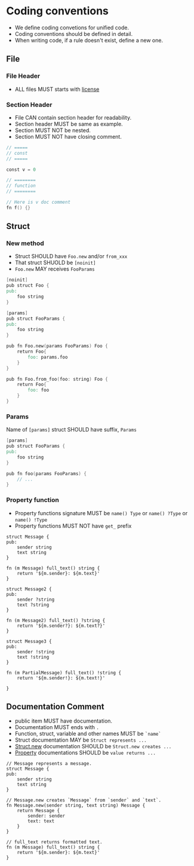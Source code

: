 # Coding conventions

- We define coding convetions for unified code.
- Coding conventions should be defined in detail.
- When writing code, if a rule doesn't exist, define a new one.

## File

### File Header

- ALL files MUST starts with [license](../snippets/license.vv)

### Section Header

- File CAN contain section header for readability.
- Section header MUST be same as example.
- Section MUST NOT be nested.
- Section MUST NOT have closing comment.

```v
// =====
// const
// =====

const v = 0

// ========
// function
// ========

// Here is v doc comment
fn f() {}
```

## Struct

### New method

- Struct SHOULD have `Foo.new` and/or `from_xxx`
- That struct SHUOLD be `[noinit]`
- `Foo.new` MAY receives `FooParams`

```v
[noinit]
pub struct Foo {
pub:
    foo string
}

[params]
pub struct FooParams {
pub:
    foo string
}

pub fn Foo.new(params FooParams) Foo {
    return Foo{
        foo: params.foo
    }
}

pub fn Foo.from_foo(foo: string) Foo {
    return Foo{
        foo: foo
    }
}
```

### Params

Name of `[params]` struct SHOULD have suffix, `Params`

```v
[params]
pub struct FooParams {
pub:
    foo string
}

pub fn foo(params FooParams) {
    // ...
}
```

### Property function

- Property functions signature MUST be `name() Type` or `name() ?Type` or `name() !Type`
- Property functions MUST NOT have `get_` prefix

```
struct Message {
pub:
    sender string
    text string
}

fn (m Message) full_text() string {
    return '${m.sender}: ${m.text}'
}

struct Message2 {
pub:
    sender ?string
    text ?string
}

fn (m Message2) full_text() ?string {
    return '${m.sender?}: ${m.text?}'
}

struct Message3 {
pub:
    sender !string
    text !string
}

fn (m PartialMessage) full_text() !string {
    return '${m.sender!}: ${m.text!}'

}

```

## Documentation Comment

- public item MUST have documentation.
- Documentation MUST ends with `.`
- Function, struct, variable and other names MUST be `` `name` ``
- Struct documentation MAY be `Struct represents ...`
- [Struct.new](#new-method) documentation SHOULD be `Struct.new creates ...`
- [Property](#property-function) documentations SHOULD be `value returns ...`


```
// Message represents a message.
struct Message {
pub:
    sender string
    text string
}

// Message.new creates `Message` from `sender` and `text`.
fn Message.new(sender string, text string) Message {
    return Message {
        sender: sender
        text: text
    }
}

// full_text returns formatted text.
fn (m Message) full_text() string {
    return '${m.sender}: ${m.text}'
}
```
